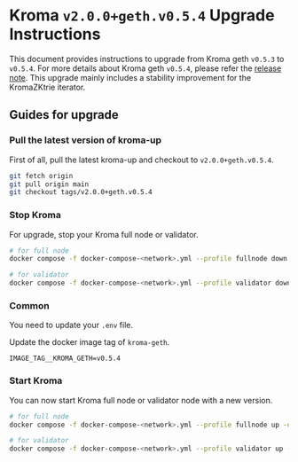 # Kroma `v2.0.0+geth.v0.5.4` Upgrade Instructions

This document provides instructions to upgrade from Kroma geth `v0.5.3` to `v0.5.4`.
For more details about Kroma geth `v0.5.4`, please refer the [release note](https://github.com/kroma-network/go-ethereum/releases/tag/v0.5.4).
This upgrade mainly includes a stability improvement for the KromaZKtrie iterator.

## Guides for upgrade

### Pull the latest version of kroma-up

First of all, pull the latest kroma-up and checkout to `v2.0.0+geth.v0.5.4`.

```bash
git fetch origin
git pull origin main
git checkout tags/v2.0.0+geth.v0.5.4
```

### Stop Kroma

For upgrade, stop your Kroma full node or validator.

```bash
# for full node
docker compose -f docker-compose-<network>.yml --profile fullnode down

# for validator
docker compose -f docker-compose-<network>.yml --profile validator down
```

### Common

You need to update your `.env` file.

Update the docker image tag of `kroma-geth`.

```text
IMAGE_TAG__KROMA_GETH=v0.5.4
```

### Start Kroma

You can now start Kroma full node or validator node with a new version.

```bash
# for full node
docker compose -f docker-compose-<network>.yml --profile fullnode up -d

# for validator
docker compose -f docker-compose-<network>.yml --profile validator up -d
```
